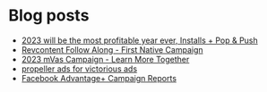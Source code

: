 # Blog posts
<!-- BLOG-POST-LIST:START -->
- [2023 will be the most profitable year ever, Installs + Pop &amp; Push](https://afflift.com/f/threads/2023-will-be-the-most-profitable-year-ever-installs-pop-push.10183/)
- [Revcontent Follow Along - First Native Campaign](https://afflift.com/f/threads/revcontent-follow-along-first-native-campaign.10092/)
- [2023 mVas Campaign - Learn More Together](https://afflift.com/f/threads/2023-mvas-campaign-learn-more-together.10194/)
- [propeller ads for victorious ads](https://afflift.com/f/threads/propeller-ads-for-victorious-ads.10191/)
- [Facebook Advantage+ Campaign Reports](https://afflift.com/f/threads/facebook-advantage-campaign-reports.10197/)
<!-- BLOG-POST-LIST:END -->
